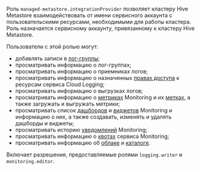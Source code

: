Роль `managed-metastore.integrationProvider` позволяет кластеру Hive Metastore взаимодействовать от имени сервисного аккаунта с пользовательскими ресурсами, необходимыми для работы кластера. Роль назначается сервисному аккаунту, привязанному к кластеру Hive Metastore.

Пользователи с этой ролью могут:
* добавлять записи в [лог-группы](../../logging/concepts/log-group.md);
* просматривать информацию о лог-группах;
* просматривать информацию о приемниках логов;
* просматривать информацию о назначенных [правах доступа](../../iam/concepts/access-control/index.md) к ресурсам сервиса Cloud Logging;
* просматривать информацию о выгрузках логов;
* просматривать информацию о [метриках](../../monitoring/concepts/data-model.md#metric) Monitoring и их [метках](../../monitoring/concepts/data-model.md#label), а также загружать и выгружать метрики;
* просматривать список [дашбордов](../../monitoring/concepts/visualization/dashboard.md) и [виджетов](../../monitoring/concepts/visualization/widget.md) Monitoring и информацию о них, а также создавать, изменять и удалять дашборды и виджеты;
* просматривать историю [уведомлений](../../monitoring/concepts/alerting/notification-channel.md) Monitoring;
* просматривать информацию о [квотах](../../monitoring/concepts/limits.md#monitoring-quotas) сервиса Monitoring;
* просматривать информацию об [облаке](../../resource-manager/concepts/resources-hierarchy.md#cloud) и [каталоге](../../resource-manager/concepts/resources-hierarchy.md#folder).

Включает разрешения, предоставляемые ролями `logging.writer` и `monitoring.editor`.
